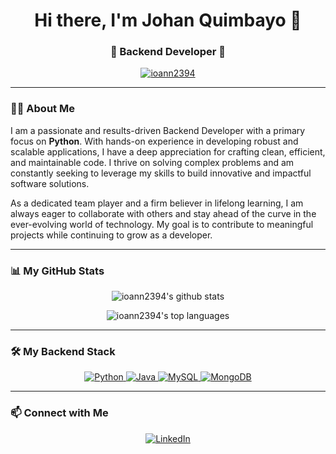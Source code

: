 <h1 align="center">Hi there, I'm Johan Quimbayo 👋</h1>
<h3 align="center">🐍 Backend Developer 🚀</h3>

<p align="center">
  <a href="https://github.com/ioann2394">
    <img src="https://komarev.com/ghpvc/?username=ioann2394&label=Profile%20views&color=0e75b6&style=flat-square" alt="ioann2394" />
  </a>
</p>

---

### 👨‍💻 About Me

I am a passionate and results-driven Backend Developer with a primary focus on **Python**. With hands-on experience in developing robust and scalable applications, I have a deep appreciation for crafting clean, efficient, and maintainable code. I thrive on solving complex problems and am constantly seeking to leverage my skills to build innovative and impactful software solutions.

As a dedicated team player and a firm believer in lifelong learning, I am always eager to collaborate with others and stay ahead of the curve in the ever-evolving world of technology. My goal is to contribute to meaningful projects while continuing to grow as a developer.

---

### 📊 My GitHub Stats

<p align="center">
  <img align="center" src="https://github-readme-stats.vercel.app/api?username=ioann2394&show_icons=true&locale=en&theme=tokyonight&hide_border=true" alt="ioann2394's github stats" />
</p>
<p align="center">
  <img align="center" src="https://github-readme-stats.vercel.app/api/top-langs?username=ioann2394&layout=compact&locale=en&theme=tokyonight&hide_border=true" alt="ioann2394's top languages" />
</p>

---

### 🛠️ My Backend Stack

<p align="center">
  <a href="https://www.python.org" target="_blank" rel="noreferrer">
    <img src="https://img.shields.io/badge/Python-3776AB?style=for-the-badge&logo=python&logoColor=white" alt="Python"/>
  </a>
  <a href="https://www.java.com" target="_blank" rel="noreferrer">
    <img src="https://img.shields.io/badge/Java-ED8B00?style=for-the-badge&logo=openjdk&logoColor=white" alt="Java"/>
  </a>
  <a href="https://www.mysql.com/" target="_blank" rel="noreferrer">
    <img src="https://img.shields.io/badge/MySQL-4479A1?style=for-the-badge&logo=mysql&logoColor=white" alt="MySQL"/>
  </a>
  <a href="https://www.mongodb.com/" target="_blank" rel="noreferrer">
    <img src="https://img.shields.io/badge/MongoDB-47A248?style=for-the-badge&logo=mongodb&logoColor=white" alt="MongoDB"/>
  </a>
</p>

---

### 📫 Connect with Me

<p align="center">
  <a href="https://www.linkedin.com/in/johan-sebastian-quimbayo-4a65b0274/" target="_blank">
    <img src="https://img.shields.io/badge/LinkedIn-0077B5?style=for-the-badge&logo=linkedin&logoColor=white" alt="LinkedIn"/>
  </a>
</p>
